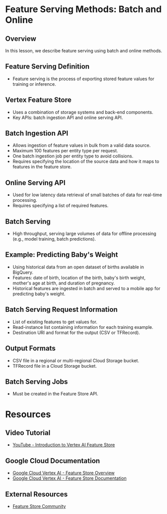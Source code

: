 # Feature Serving Methods: Batch and Online

## Overview

In this lesson, we describe feature serving using batch and online methods.

## Feature Serving Definition

- Feature serving is the process of exporting stored feature values for training or inference.

## Vertex Feature Store

- Uses a combination of storage systems and back-end components.
- Key APIs: batch ingestion API and online serving API.

## Batch Ingestion API

- Allows ingestion of feature values in bulk from a valid data source.
- Maximum 100 features per entity type per request.
- One batch ingestion job per entity type to avoid collisions.
- Requires specifying the location of the source data and how it maps to features in the feature store.

## Online Serving API

- Used for low latency data retrieval of small batches of data for real-time processing.
- Requires specifying a list of required features.

## Batch Serving

- High throughput, serving large volumes of data for offline processing (e.g., model training, batch predictions).

## Example: Predicting Baby's Weight

- Using historical data from an open dataset of births available in BigQuery.
- Features: date of birth, location of the birth, baby's birth weight, mother's age at birth, and duration of pregnancy.
- Historical features are ingested in batch and served to a mobile app for predicting baby's weight.

## Batch Serving Request Information

- List of existing features to get values for.
- Read-instance list containing information for each training example.
- Destination URI and format for the output (CSV or TFRecord).

## Output Formats

- CSV file in a regional or multi-regional Cloud Storage bucket.
- TFRecord file in a Cloud Storage bucket.

## Batch Serving Jobs

- Must be created in the Feature Store API.

# Resources

## Video Tutorial

- [YouTube - Introduction to Vertex AI Feature Store](https://youtu.be/jXD8Sfx4hvQ)

## Google Cloud Documentation

- [Google Cloud Vertex AI - Feature Store Overview](https://cloud.google.com/vertex-ai/docs/featurestore/overview)
- [Google Cloud Vertex AI - Feature Store Documentation](https://cloud.google.com/vertex-ai/docs/featurestore)

## External Resources

- [Feature Store Community](https://www.featurestore.org/)
